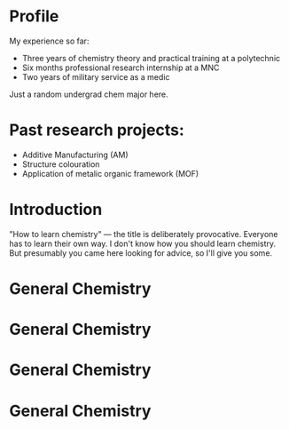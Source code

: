 <h1>
     Profile
</h1>
My experience so far:
<ul>
    <li> Three years of chemistry theory and practical training at a polytechnic </li>
    <li> Six months professional research internship at a MNC</li>
    <li>Two years of military service as a medic</li>
</ul>
Just a random undergrad chem major here.
<h1>    
    Past research projects:
</h1>
<ul>
    <li>Additive Manufacturing (AM)</li>
    <li>Structure colouration</li>
    <li>Application of metalic organic framework (MOF)</li>
</ul>
<h1>
    Introduction
</h1>
<p> 
"How to learn chemistry" — the title is deliberately provocative. Everyone has to learn their own way. I don't know how you should learn chemistry. But presumably you came here looking for advice, so I'll give you some.

</p>

<h1>
General Chemistry
</h1>

<h1>
General Chemistry
</h1>
<h1>
General Chemistry
</h1>
<h1>
General Chemistry
</h1>

